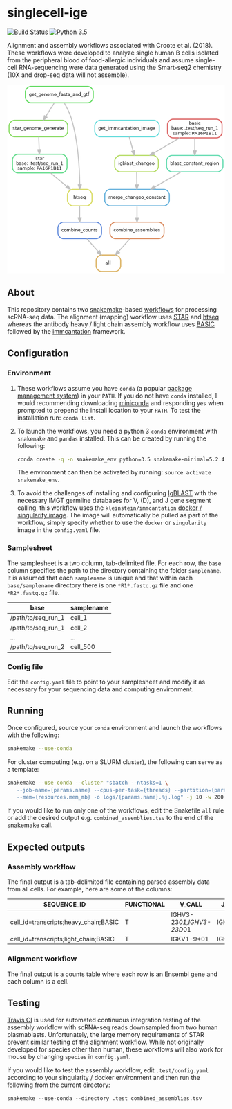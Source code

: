 # singlecell-ige

[![Build Status](https://travis-ci.org/dcroote/singlecell-ige.svg?branch=master)](https://travis-ci.org/dcroote/singlecell-ige)
![Python 3.5](https://img.shields.io/badge/python-3.5-blue.svg)

Alignment and assembly workflows associated with Croote et al. (2018). These workflows were developed to analyze single human B cells isolated from the peripheral blood of food-allergic individuals and assume single-cell RNA-sequencing were data generated using the Smart-seq2 chemistry (10X and drop-seq data will not assemble).

![DAG](dag.png)

## About

This repository contains two [snakemake](https://snakemake.readthedocs.io/en/stable/)-based [workflows](https://snakemake.readthedocs.io/en/stable/snakefiles/deployment.html) for processing scRNA-seq data. The alignment (mapping) workflow uses [STAR](https://github.com/alexdobin/STAR) and [htseq](https://htseq.readthedocs.io) whereas the antibody heavy / light chain assembly workflow uses [BASIC](https://github.com/akds/BASIC) followed by the [immcantation](https://immcantation.readthedocs.io) framework.

## Configuration

### Environment

1. These workflows assume you have `conda` (a popular [package management system](https://conda.io/docs/)) in your `PATH`. If you do not have `conda` installed, I would recommending downloading [miniconda](https://conda.io/miniconda.html) and responding `yes` when prompted to prepend the install location to your `PATH`. To test the installation run: `conda list`.

2. To launch the workflows, you need a python 3 `conda` environment with `snakemake` and `pandas` installed. This can be created by running the following:
    ```bash
    conda create -q -n snakemake_env python=3.5 snakemake-minimal=5.2.4 pandas
    ```
    The environment can then be activated by running: `source activate snakemake_env`.

3. To avoid the challenges of installing and configuring [IgBLAST](https://ncbi.github.io/igblast/) with the necessary IMGT germline databases for V, (D), and J gene segment calling, this workflow uses the `kleinstein/immcantation` [docker / singularity image](https://hub.docker.com/r/kleinstein/immcantation/). The image will automatically be pulled as part of the workflow, simply specify whether to use the `docker` or `singularity` image in the `config.yaml` file.

### Samplesheet

The samplesheet is a two column, tab-delimited file. For each row, the `base` column specifies the path to the directory containing the folder `samplename`. It is assumed that each `samplename` is unique and that within each `base/samplename` directory there is one `*R1*.fastq.gz` file and one `*R2*.fastq.gz` file.

| base | samplename |
| --- | --- |
| /path/to/seq_run_1| cell_1 |
| /path/to/seq_run_1| cell_2 |
| ... | ... |
| /path/to/seq_run_2 | cell_500 |

### Config file

Edit the `config.yaml` file to point to your samplesheet and modify it as necessary for your sequencing data and computing environment.

## Running

Once configured, source your `conda` environment and launch the workflows with the following:

```bash
snakemake --use-conda 
```

For cluster computing (e.g. on a SLURM cluster), the following can serve as a template: 

```bash
snakemake --use-conda --cluster "sbatch --ntasks=1 \
   --job-name={params.name} --cpus-per-task={threads} --partition={params.partition} \
   --mem={resources.mem_mb} -o logs/{params.name}.%j.log" -j 10 -w 200 -k
```

If you would like to run only one of the workflows, edit the Snakefile `all` rule or add the desired output e.g. `combined_assemblies.tsv` to the end of the snakemake call.

## Expected outputs

### Assembly workflow

The final output is a tab-delimited file containing parsed assembly data from all cells. For example, here are some of the columns:

| SEQUENCE_ID | FUNCTIONAL | V_CALL | J_CALL | CDR3_IMGT | C_CALL | C_LEN | SAMPLENAME |
| --- | --- | --- | --- | --- | --- | --- | --- |
| cell_id=transcripts;heavy_chain;BASIC | T | IGHV3-23*01,IGHV3-23D*01 | IGHJ4*02 | GCGAAAGATGAGTGGAAACCACCTCGCCGCGTTGACTAC | IGHA1*01 | 1059 | PA16P1B11 |
| cell_id=transcripts;light_chain;BASIC | T | IGKV1-9*01 | IGKJ1*01 | CAACAGCTTAATTTTTATCCGTGGACG | IGKC*01 | 321 | PA16P1B11 |

### Alignment workflow

The final output is a counts table where each row is an Ensembl gene and each column is a cell.

## Testing

[Travis CI](https://travis-ci.org/dcroote/singlecell-ige) is used for automated continuous integration testing of the assembly workflow with scRNA-seq reads downsampled from two human plasmablasts. Unfortunately, the large memory requirements of STAR prevent similar testing of the alignment workflow. While not originally developed for species other than human, these workflows will also work for mouse by changing `species` in `config.yaml`.

If you would like to test the assembly workflow, edit `.test/config.yaml` according to your singularity / docker environment and then run the following from the current directory:
```
snakemake --use-conda --directory .test combined_assemblies.tsv
```

